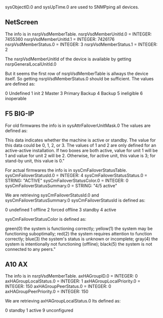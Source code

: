 
sysObjectID.0 and sysUpTime.0 are used to SNMPping all devices.

NetScreen
---------

The info is in nsrpVsdMemberTable.
 nsrpVsdMemberUnitId.0 = INTEGER: 7455360
 nsrpVsdMemberUnitId.1 = INTEGER: 7426176
 nsrpVsdMemberStatus.0 = INTEGER: 3
 nsrpVsdMemberStatus.1 = INTEGER: 2

The nsrpVsdMemberUnitId of the device is available
by getting nsrpGeneralLocalUnitId.0

But it seems the first row of nsrpVsdMemberTable
is allways the device itself.
So getting nsrpVsdMemberStatus.0 should be sufficient.
The values are defined as:

 0 Undefined
 1 init
 2 Master
 3 Primary Backup
 4 Backup
 5 ineligible
 6 inoperable

F5 BIG-IP
---------

For old firmwares the info is in sysAttrFailoverUnitMask.0
The values are defined as:

 This data indicates whether the machine is active or standby.
 The value for this data could be 0, 1, 2, or 3.
 The values of 1 and 2 are only defined for an active-active
 installation. If two boxes are both active, value for unit 1
 will be 1 and value for unit 2 will be 2.
 Otherwise, for active unit, this value is 3; for stand-by unit,
 this value is 0."

For actual firmwares the info is in sysCmFailoverStatusTable.
 sysCmFailoverStatusId.0 = INTEGER: 4
 sysCmFailoverStatusStatus.0 = STRING: "ACTIVE"
 sysCmFailoverStatusColor.0 = INTEGER: 0
 sysCmFailoverStatusSummary.0 = STRING: "4/5 active"

We are retrieving sysCmFailoverStatusId.0 and sysCmFailoverStatusSummary.0
sysCmFailoverStatusId is defined as:

 0 undefined
 1 offline
 2 forced offline
 3 standby
 4 active

sysCmFailoverStatusColor is defined as:

 green(0)  the system is functioning correctly;
 yellow(1) the system may be functioning suboptimally;
 red(2)    the system requires attention to function correctly;
 blue(3)   the system's status is unknown or incomplete;
 gray(4)   the system is intentionally not functioning (offline);
 black(5)  the system is not connected to any peers."

A10 AX
------

The info is in nsrpVsdMemberTable.
 axHAGroupID.0 = INTEGER: 0
 axHAGroupLocalStatus.0 = INTEGER: 1
 axHAGroupLocalPriority.0 = INTEGER: 150
 axHAGroupPeerStatus.0 = INTEGER: 0
 axHAGroupPeerPriority.0 = INTEGER: 150

We are retrieving axHAGroupLocalStatus.0
Its defined as:

 0 standby
 1 active
 9 unconfigured

